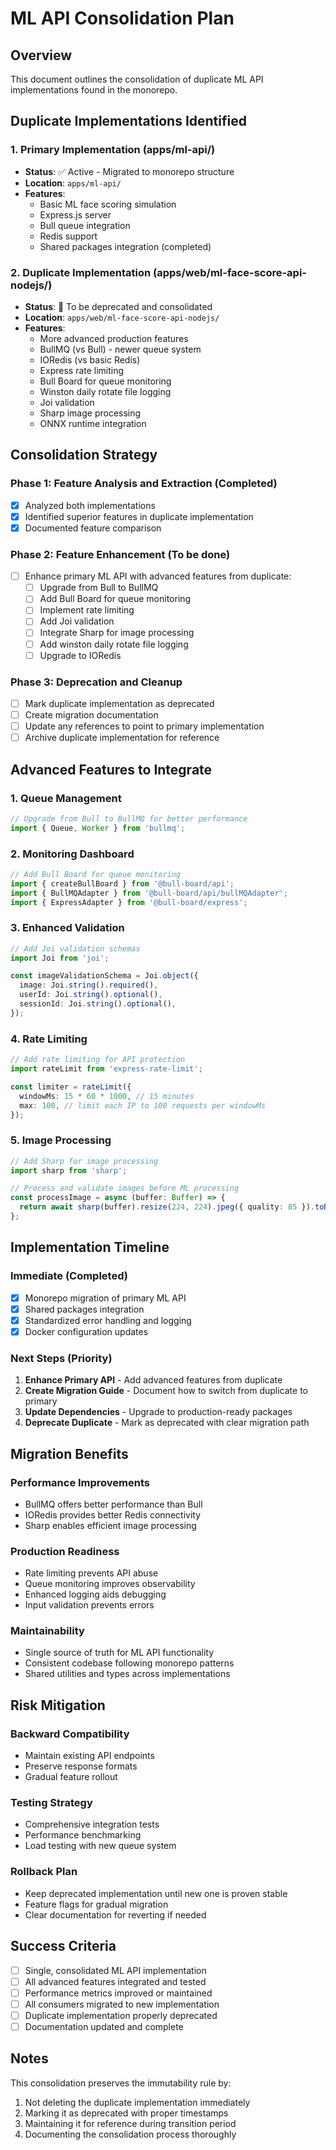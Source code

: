 # ML API Consolidation Plan

## Overview

This document outlines the consolidation of duplicate ML API implementations found in the monorepo.

## Duplicate Implementations Identified

### 1. Primary Implementation (apps/ml-api/)

- **Status**: ✅ Active - Migrated to monorepo structure
- **Location**: `apps/ml-api/`
- **Features**:
  - Basic ML face scoring simulation
  - Express.js server
  - Bull queue integration
  - Redis support
  - Shared packages integration (completed)

### 2. Duplicate Implementation (apps/web/ml-face-score-api-nodejs/)

- **Status**: 🔄 To be deprecated and consolidated
- **Location**: `apps/web/ml-face-score-api-nodejs/`
- **Features**:
  - More advanced production features
  - BullMQ (vs Bull) - newer queue system
  - IORedis (vs basic Redis)
  - Express rate limiting
  - Bull Board for queue monitoring
  - Winston daily rotate file logging
  - Joi validation
  - Sharp image processing
  - ONNX runtime integration

## Consolidation Strategy

### Phase 1: Feature Analysis and Extraction (Completed)

- [x] Analyzed both implementations
- [x] Identified superior features in duplicate implementation
- [x] Documented feature comparison

### Phase 2: Feature Enhancement (To be done)

- [ ] Enhance primary ML API with advanced features from duplicate:
  - [ ] Upgrade from Bull to BullMQ
  - [ ] Add Bull Board for queue monitoring
  - [ ] Implement rate limiting
  - [ ] Add Joi validation
  - [ ] Integrate Sharp for image processing
  - [ ] Add winston daily rotate file logging
  - [ ] Upgrade to IORedis

### Phase 3: Deprecation and Cleanup

- [ ] Mark duplicate implementation as deprecated
- [ ] Create migration documentation
- [ ] Update any references to point to primary implementation
- [ ] Archive duplicate implementation for reference

## Advanced Features to Integrate

### 1. Queue Management

```typescript
// Upgrade from Bull to BullMQ for better performance
import { Queue, Worker } from 'bullmq';
```

### 2. Monitoring Dashboard

```typescript
// Add Bull Board for queue monitoring
import { createBullBoard } from '@bull-board/api';
import { BullMQAdapter } from '@bull-board/api/bullMQAdapter';
import { ExpressAdapter } from '@bull-board/express';
```

### 3. Enhanced Validation

```typescript
// Add Joi validation schemas
import Joi from 'joi';

const imageValidationSchema = Joi.object({
  image: Joi.string().required(),
  userId: Joi.string().optional(),
  sessionId: Joi.string().optional(),
});
```

### 4. Rate Limiting

```typescript
// Add rate limiting for API protection
import rateLimit from 'express-rate-limit';

const limiter = rateLimit({
  windowMs: 15 * 60 * 1000, // 15 minutes
  max: 100, // limit each IP to 100 requests per windowMs
});
```

### 5. Image Processing

```typescript
// Add Sharp for image processing
import sharp from 'sharp';

// Process and validate images before ML processing
const processImage = async (buffer: Buffer) => {
  return await sharp(buffer).resize(224, 224).jpeg({ quality: 85 }).toBuffer();
};
```

## Implementation Timeline

### Immediate (Completed)

- [x] Monorepo migration of primary ML API
- [x] Shared packages integration
- [x] Standardized error handling and logging
- [x] Docker configuration updates

### Next Steps (Priority)

1. **Enhance Primary API** - Add advanced features from duplicate
2. **Create Migration Guide** - Document how to switch from duplicate to primary
3. **Update Dependencies** - Upgrade to production-ready packages
4. **Deprecate Duplicate** - Mark as deprecated with clear migration path

## Migration Benefits

### Performance Improvements

- BullMQ offers better performance than Bull
- IORedis provides better Redis connectivity
- Sharp enables efficient image processing

### Production Readiness

- Rate limiting prevents API abuse
- Queue monitoring improves observability
- Enhanced logging aids debugging
- Input validation prevents errors

### Maintainability

- Single source of truth for ML API functionality
- Consistent codebase following monorepo patterns
- Shared utilities and types across implementations

## Risk Mitigation

### Backward Compatibility

- Maintain existing API endpoints
- Preserve response formats
- Gradual feature rollout

### Testing Strategy

- Comprehensive integration tests
- Performance benchmarking
- Load testing with new queue system

### Rollback Plan

- Keep deprecated implementation until new one is proven stable
- Feature flags for gradual migration
- Clear documentation for reverting if needed

## Success Criteria

- [ ] Single, consolidated ML API implementation
- [ ] All advanced features integrated and tested
- [ ] Performance metrics improved or maintained
- [ ] All consumers migrated to new implementation
- [ ] Duplicate implementation properly deprecated
- [ ] Documentation updated and complete

## Notes

This consolidation preserves the immutability rule by:

1. Not deleting the duplicate implementation immediately
2. Marking it as deprecated with proper timestamps
3. Maintaining it for reference during transition period
4. Documenting the consolidation process thoroughly
